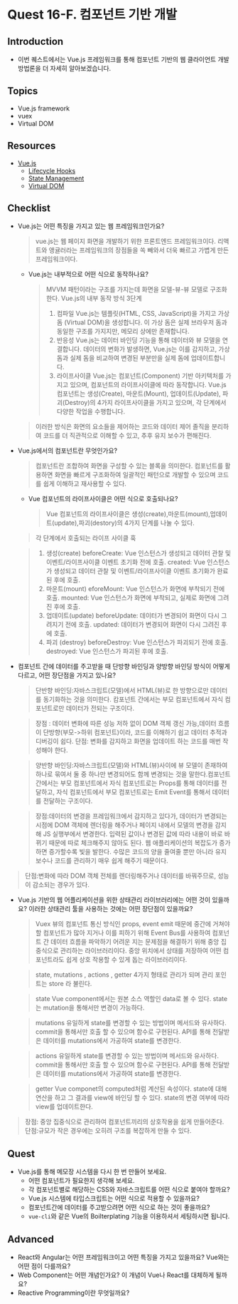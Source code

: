 # Quest 16-F. 컴포넌트 기반 개발

## Introduction

- 이번 퀘스트에서는 Vue.js 프레임워크를 통해 컴포넌트 기반의 웹 클라이언트 개발 방법론을 더 자세히 알아보겠습니다.

## Topics

- Vue.js framework
- vuex
- Virtual DOM

## Resources

- [Vue.js](https://vuejs.org)
  - [Lifecycle Hooks](https://v3.vuejs.org/guide/composition-api-lifecycle-hooks.html)
  - [State Management](https://v3.vuejs.org/guide/state-management.html)
  - [Virtual DOM](https://v3.vuejs.org/guide/optimizations.html#virtual-dom)

## Checklist

- Vue.js는 어떤 특징을 가지고 있는 웹 프레임워크인가요?

  > vue.js는 웹 페이지 화면을 개발하기 위한 프론트엔드 프레임워크이다.
  > 리액트와 앵귤러라는 프레임워크의 장점들을 쏙 빼와서 더욱 빠르고 가볍게 만든 프레임워크이다.

  - Vue.js는 내부적으로 어떤 식으로 동작하나요?
    > MVVM 패턴이라는 구조를 가지는데
    > 화면을 모델-뷰-뷰 모델로 구조화한다.
    > Vue.js의 내부 동작 방식 3단계
    >
    > 1.  컴파일
    >     Vue.js는 템플릿(HTML, CSS, JavaScript)을 가지고 가상 돔
    >     (Virtual DOM)을 생성합니다. 이 가상 돔은 실제 브라우저 돔과
    >     동일한 구조를 가지지만, 메모리 상에만 존재합니다.
    > 2.  반응성
    >     Vue.js는 데이터 바인딩 기능을 통해 데이터와 뷰 모델을
    >     연결합니다. 데이터의 변화가 발생하면, Vue.js는 이를 감지하고,
    >     가상 돔과 실제 돔을 비교하여 변경된 부분만을 실제 돔에 업데이트합니다.
    > 3.  라이프사이클
    >     Vue.js는 컴포넌트(Component) 기반 아키텍처를 가지고 있으며,
    >     컴포넌트의 라이프사이클에 따라 동작합니다.
    >     Vue.js 컴포넌트는 생성(Create), 마운트(Mount), 업데이트(Update),
    >     파괴(Destroy)의 4가지 라이프사이클을 가지고 있으며, 각 단계에서 다양한 작업을 수행합니다.

  > 이러한 방식은 화면의 요소들을 제어하는 코드와 데이터 제어 졸직을 분리하여 코드를 더 직관적으로 이해할 수 있고, 추후 유지 보수가 편해진다.

- Vue.js에서의 컴포넌트란 무엇인가요?

  > 컴포넌트란 조합하여 화면을 구성할 수 있는 블록을 의미한다.
  > 컴포넌트를 활용하면 화면을 빠르게 구조화하여 일괄적인 패턴으로 개발할 수 있으며 코드를 쉽게 이해하고 재사용할 수 있다.

  - Vue 컴포넌트의 라이프사이클은 어떤 식으로 호출되나요?
    > Vue 컴포넌트의 라이프사이클은 생성(create),마운트(mount),업데이트(update),파괴(destory)의 4가지 단계를 나눌 수 있다.

  > 각 단계에서 호출되는 라이프 사이클 훅

  > 1.  생성(create)
  >     beforeCreate: Vue 인스턴스가 생성되고 데이터 관찰 및 이벤트/라이프사이클 이벤트 초기화 전에 호출.
  >     created: Vue 인스턴스가 생성되고 데이터 관찰 및 이벤트/라이프사이클 이벤트 초기화가 완료된 후에 호출.
  > 2.  마운트(mount)
  >     eforeMount: Vue 인스턴스가 화면에 부착되기 전에 호출.
  >     mounted: Vue 인스턴스가 화면에 부착되고, 실제로 화면에 그려진 후에 호출.
  > 3.  업데이트(update)
  >     beforeUpdate: 데이터가 변경되어 화면이 다시 그려지기 전에 호출.
  >     updated: 데이터가 변경되어 화면이 다시 그려진 후에 호출.
  > 4.  파괴 (destroy)
  >     beforeDestroy: Vue 인스턴스가 파괴되기 전에 호출.
  >     destroyed: Vue 인스턴스가 파괴된 후에 호출.

- 컴포넌트 간에 데이터를 주고받을 때 단방향 바인딩과 양방향 바인딩 방식이 어떻게 다르고, 어떤 장단점을 가지고 있나요?

  > 단반향 바인딩:자바스크립트(모델)에서 HTML(뷰)로 한 방향으로만 데이터를 동기화하는 것을 의미한다. 캄포넌트 간에서는 부모 컴포넌트에서 자식 컴포넌트로만 데이터가 전되는 구조이다.

  > 장점 : 데이터 변화에 따른 성능 저하 없이 DOM 객체 갱신 가능,데이터 흐름이 단방향(부모->하위 컴포넌트)이라, 코드를 이해하기 쉽고 데이터 추적과 디버깅이 쉽다.
  > 단점: 변화를 감지하고 화면을 업데이트 하는 코드를 매번 작성해야 한다.

  > 양반향 바인딩:자바스크립트(모델)와 HTML(뷰)사이에 뷰 모델이 존재하여 하나로 묶여서 둘 중 하나만 변경되어도 함께 변경되는 것을 말한다.컴포넌트 간에서는 부모 컴포넌트에서 자식 컴포넌트로는 Props를 통해 데이터를 전달하고, 자식 컴포넌트에서 부모 컴포넌트로는 Emit Event를 통해서 데이터를 전달하는 구조이다.

  > 장점:데이터의 변경을 프레임워크에서 감지하고 있다가, 데이터가 변경되는 시점에 DOM 객체에 렌더링을 해주거나 페이지 내에서 모델의 변경을 감지해 JS 실행부에서 변경한다. 입력된 값이나 변경된 값에 따라 내용이 바로 바뀌기 때문에 따로 체크해주지 않아도 된다.
  > 웹 애플리케이션의 복잡도가 증가하면 증가할수록 빛을 발한다. 수많은 코드의 양을 줄여줄 뿐만 아니라 유지보수나 코드를 관리하기 매우 쉽게 해주기 때문이다.

> 단점:변화에 따라 DOM 객체 전체를 렌더링해주거나 데이터를 바꿔주므로, 성능이 감소되는 경우가 있다.

- Vue.js 기반의 웹 어플리케이션을 위한 상태관리 라이브러리에는 어떤 것이 있을까요? 이러한 상태관리 툴을 사용하는 것에는 어떤 장단점이 있을까요?

  > Vuex
  > 뷰의 컴포넌트 통신 방식인 props, event emit 때문에 중간에 거쳐야 할 컴포넌트가 많아 지거나 이를 피하기 위해 Event Bus를 사용하여 컴포넌트 간 데이터 흐름을 파악하기 어려운 지는 문제점을 해결하기 위해 중앙 집중식으로 관리하는 라이브러리이다.
  > 중앙 위치에서 상태를 저장하여 어떤 컴포넌트라도 쉽게 상호 작용할 수 있게 돕는 라이브러리이다.

  > state, mutations , actions , getter 4가지 형태로 관리가 되며 관리 포인트는 store 라 불린다.

  > state
  > Vue component에서는 원본 소스 역할인 data로 볼 수 있다.
  > state는 mutation을 통해서만 변경이 가능하다.

  > mutations
  > 유일하게 state를 변경할 수 있는 방법이며 메서드와 유사하다.
  > commit을 통해서만 호출 할 수 있으며 함수로 구현된다.
  > API를 통해 전달받은 데이터를 mutations에서 가공하여 state를 변경한다.

  > actions
  > 유일하게 state를 변경할 수 있는 방법이며 메서드와 유사하다.
  > commit을 통해서만 호출 할 수 있으며 함수로 구현된다.
  > API를 통해 전달받은 데이터를 mutations에서 가공하여 state를 변경한다.

  > getter
  > Vue componet의 computed처럼 계산된 속성이다.
  > state에 대해 연산을 하고 그 결과를 view에 바인딩 할 수 있다.
  > state의 변경 여부에 따라 view를 업데이트한다.

> 장점: 중앙 집중식으로 관리하여 컴포넌트끼리의 상호작용을 쉽게 만들어준다.
> 단점:규모가 작은 경우에는 오히려 구조를 복잡하게 만들 수 있다.

## Quest

- Vue.js를 통해 메모장 시스템을 다시 한 번 만들어 보세요.
  - 어떤 컴포넌트가 필요한지 생각해 보세요.
  - 각 컴포넌트별로 해당하는 CSS와 자바스크립트를 어떤 식으로 붙여야 할까요?
  - Vue.js 시스템에 타입스크립트는 어떤 식으로 적용할 수 있을까요?
  - 컴포넌트간에 데이터를 주고받으려면 어떤 식으로 하는 것이 좋을까요?
  - `vue-cli`와 같은 Vue의 Boilterplating 기능을 이용하셔서 세팅하시면 됩니다.

## Advanced

- React와 Angular는 어떤 프레임워크이고 어떤 특징을 가지고 있을까요? Vue와는 어떤 점이 다를까요?
- Web Component는 어떤 개념인가요? 이 개념이 Vue나 React를 대체하게 될까요?
- Reactive Programming이란 무엇일까요?
